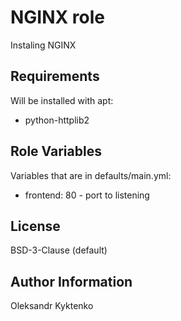 NGINX role 
=========

Instaling NGINX 

Requirements
------------
Will be installed with apt:

  - python-httplib2

Role Variables
--------------

Variables that are in defaults/main.yml:

  - frontend: 80 - port to listening 

License
-------

BSD-3-Clause (default)

Author Information
------------------

Oleksandr Kyktenko 
